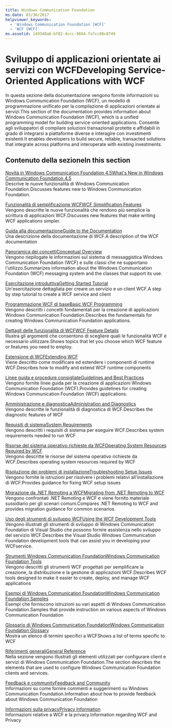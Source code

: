 ```yaml
---
title: Windows Communication Foundation
ms.date: 03/30/2017
helpviewer_keywords:
  - 'Windows Communication Foundation [WCF]'
  - 'WCF [WCF]'
ms.assetid: 149348a6-bf82-4ccc-9604-fa7cc88c0749
---
```

# <a name="developing-service-oriented-applications-with-wcf"></a><span data-ttu-id="b8334-102">Sviluppo di applicazioni orientate ai servizi con WCF</span><span class="sxs-lookup"><span data-stu-id="b8334-102">Developing Service-Oriented Applications with WCF</span></span>
<span data-ttu-id="b8334-103">In questa sezione della documentazione vengono fornite informazioni su Windows Communication Foundation (WCF), un modello di programmazione unificato per la compilazione di applicazioni orientate ai servizi.</span><span class="sxs-lookup"><span data-stu-id="b8334-103">This section of the documentation provides information about Windows Communication Foundation (WCF), which is a unified programming model for building service-oriented applications.</span></span> <span data-ttu-id="b8334-104">Consente agli sviluppatori di compilare soluzioni transazionali protette e affidabili in grado di integrarsi a piattaforme diverse e interagire con investimenti esistenti.</span><span class="sxs-lookup"><span data-stu-id="b8334-104">It enables developers to build secure, reliable, transacted solutions that integrate across platforms and interoperate with existing investments.</span></span>
 
## <a name="in-this-section"></a><span data-ttu-id="b8334-105">Contenuto della sezione</span><span class="sxs-lookup"><span data-stu-id="b8334-105">In this section</span></span>  
 [<span data-ttu-id="b8334-106">Novità in Windows Communication Foundation 4.5</span><span class="sxs-lookup"><span data-stu-id="b8334-106">What's New in Windows Communication Foundation 4.5</span></span>](../../../docs/framework/wcf/whats-new.md)  
 <span data-ttu-id="b8334-107">Descrive le nuove funzionalità di Windows Communication Foundation.</span><span class="sxs-lookup"><span data-stu-id="b8334-107">Discusses features new to Windows Communication Foundation.</span></span>  
  
 [<span data-ttu-id="b8334-108">Funzionalità di semplificazione WCF</span><span class="sxs-lookup"><span data-stu-id="b8334-108">WCF Simplification Features</span></span>](../../../docs/framework/wcf/wcf-simplification-features.md)  
 <span data-ttu-id="b8334-109">Vengono descritte le nuove funzionalità che rendono più semplice la scrittura di applicazioni WCF.</span><span class="sxs-lookup"><span data-stu-id="b8334-109">Discusses new features that make writing WCF applications simpler.</span></span>  
  
 [<span data-ttu-id="b8334-110">Guida alla documentazione</span><span class="sxs-lookup"><span data-stu-id="b8334-110">Guide to the Documentation</span></span>](../../../docs/framework/wcf/guide-to-the-documentation.md)  
 <span data-ttu-id="b8334-111">Una descrizione della documentazione di WCF.</span><span class="sxs-lookup"><span data-stu-id="b8334-111">A description of the WCF documentation</span></span>  
  
 [<span data-ttu-id="b8334-112">Panoramica dei concetti</span><span class="sxs-lookup"><span data-stu-id="b8334-112">Conceptual Overview</span></span>](../../../docs/framework/wcf/conceptual-overview.md)  
 <span data-ttu-id="b8334-113">Vengono riepilogate le informazioni sul sistema di messaggistica Windows Communication Foundation (WCF) e sulle classi che ne supportano l'utilizzo.</span><span class="sxs-lookup"><span data-stu-id="b8334-113">Summarizes information about the Windows Communication Foundation (WCF) messaging system and the classes that support its use.</span></span>  
  
 [<span data-ttu-id="b8334-114">Esercitazione introduttiva</span><span class="sxs-lookup"><span data-stu-id="b8334-114">Getting Started Tutorial</span></span>](../../../docs/framework/wcf/getting-started-tutorial.md)  
 <span data-ttu-id="b8334-115">Un'esercitazione dettagliata per creare un servizio e un client WCF.</span><span class="sxs-lookup"><span data-stu-id="b8334-115">A step by step tutorial to create a WCF service and client</span></span>  
  
 [<span data-ttu-id="b8334-116">Programmazione WCF di base</span><span class="sxs-lookup"><span data-stu-id="b8334-116">Basic WCF Programming</span></span>](../../../docs/framework/wcf/basic-wcf-programming.md)  
 <span data-ttu-id="b8334-117">Vengono descritti i concetti fondamentali per la creazione di applicazioni Windows Communication Foundation.</span><span class="sxs-lookup"><span data-stu-id="b8334-117">Describes the fundamentals for creating Windows Communication Foundation applications.</span></span>  
  
 [<span data-ttu-id="b8334-118">Dettagli delle funzionalità di WCF</span><span class="sxs-lookup"><span data-stu-id="b8334-118">WCF Feature Details</span></span>](../../../docs/framework/wcf/feature-details/index.md)  
 <span data-ttu-id="b8334-119">Illustra gli argomenti che consentono di scegliere quali le funzionalità WCF è necessario utilizzare.</span><span class="sxs-lookup"><span data-stu-id="b8334-119">Shows topics that let you choose which WCF feature or features you need to employ.</span></span>  
  
 [<span data-ttu-id="b8334-120">Estensione di WCF</span><span class="sxs-lookup"><span data-stu-id="b8334-120">Extending WCF</span></span>](../../../docs/framework/wcf/extending/index.md)  
 <span data-ttu-id="b8334-121">Viene descritto come modificare ed estendere i componenti di runtime WCF.</span><span class="sxs-lookup"><span data-stu-id="b8334-121">Describes how to modify and extend WCF runtime components</span></span>  
  
 [<span data-ttu-id="b8334-122">Linee guida e procedure consigliate</span><span class="sxs-lookup"><span data-stu-id="b8334-122">Guidelines and Best Practices</span></span>](../../../docs/framework/wcf/guidelines-and-best-practices.md)  
 <span data-ttu-id="b8334-123">Vengono fornite linee guida per la creazione di applicazioni Windows Communication Foundation (WCF).</span><span class="sxs-lookup"><span data-stu-id="b8334-123">Provides guidelines for creating Windows Communication Foundation (WCF) applications.</span></span>  
  
 [<span data-ttu-id="b8334-124">Amministrazione e diagnostica</span><span class="sxs-lookup"><span data-stu-id="b8334-124">Administration and Diagnostics</span></span>](../../../docs/framework/wcf/diagnostics/index.md)  
 <span data-ttu-id="b8334-125">Vengono descritte le funzionalità di diagnostica di WCF.</span><span class="sxs-lookup"><span data-stu-id="b8334-125">Describes the diagnostic features of WCF</span></span>  
  
 [<span data-ttu-id="b8334-126">Requisiti di sistema</span><span class="sxs-lookup"><span data-stu-id="b8334-126">System Requirements</span></span>](../../../docs/framework/wcf/wcf-system-requirements.md)  
 <span data-ttu-id="b8334-127">Vengono descritti i requisiti di sistema per eseguire WCF.</span><span class="sxs-lookup"><span data-stu-id="b8334-127">Describes system requirements needed to run WCF</span></span>  
  
 [<span data-ttu-id="b8334-128">Risorse del sistema operativo richieste da WCF</span><span class="sxs-lookup"><span data-stu-id="b8334-128">Operating System Resources Required by WCF</span></span>](../../../docs/framework/wcf/operating-system-resources-required-by-wcf.md)  
 <span data-ttu-id="b8334-129">Vengono descritte le risorse del sistema operativo richieste da WCF.</span><span class="sxs-lookup"><span data-stu-id="b8334-129">Describes operating system resources required by WCF</span></span>  
  
 [<span data-ttu-id="b8334-130">Risoluzione dei problemi di installazione</span><span class="sxs-lookup"><span data-stu-id="b8334-130">Troubleshooting Setup Issues</span></span>](../../../docs/framework/wcf/troubleshooting-setup-issues.md)  
 <span data-ttu-id="b8334-131">Vengono fornite le istruzioni per risolvere i problemi relativi all'installazione di WCF.</span><span class="sxs-lookup"><span data-stu-id="b8334-131">Provides guidance for fixing WCF setup issues</span></span>  
  
 [<span data-ttu-id="b8334-132">Migrazione da .NET Remoting a WCF</span><span class="sxs-lookup"><span data-stu-id="b8334-132">Migrating from .NET Remoting to WCF</span></span>](../../../docs/framework/wcf/migrating-from-net-remoting-to-wcf.md)  
 <span data-ttu-id="b8334-133">Vengono confrontati .NET Remoting e WCF e viene fornito materiale sussidiario per gli scenari comuni.</span><span class="sxs-lookup"><span data-stu-id="b8334-133">Compares .NET Remoting to WCF and provides migration guidance for common scenarios.</span></span>  
  
 [<span data-ttu-id="b8334-134">Uso degli strumenti di sviluppo WCF</span><span class="sxs-lookup"><span data-stu-id="b8334-134">Using the WCF Development Tools</span></span>](../../../docs/framework/wcf/using-the-wcf-development-tools.md)  
 <span data-ttu-id="b8334-135">Vengono illustrati gli strumenti di sviluppo di Windows Communication Foundation di Visual Studio che possono fornire assistenza nello sviluppo del servizio WCF.</span><span class="sxs-lookup"><span data-stu-id="b8334-135">Describes the Visual Studio Windows Communication Foundation development tools that can assist you in developing your WCFservice.</span></span>  
  
 [<span data-ttu-id="b8334-136">Strumenti Windows Communication Foundation</span><span class="sxs-lookup"><span data-stu-id="b8334-136">Windows Communication Foundation Tools</span></span>](../../../docs/framework/wcf/tools.md)  
 <span data-ttu-id="b8334-137">Vengono descritti gli strumenti WCF progettati per semplificare la creazione, la distribuzione e la gestione di applicazioni WCF.</span><span class="sxs-lookup"><span data-stu-id="b8334-137">Describes WCF tools designed to make it easier to create, deploy, and manage WCF applications</span></span>  
  
 [<span data-ttu-id="b8334-138">Esempi di Windows Communication Foundation</span><span class="sxs-lookup"><span data-stu-id="b8334-138">Windows Communication Foundation Samples</span></span>](../../../docs/framework/wcf/samples/index.md)  
 <span data-ttu-id="b8334-139">Esempi che forniscono istruzioni su vari aspetti di Windows Communication Foundation.</span><span class="sxs-lookup"><span data-stu-id="b8334-139">Samples that provide instruction on various aspects of Windows Communication Foundation</span></span>  
  
 [<span data-ttu-id="b8334-140">Glossario di Windows Communication Foundation</span><span class="sxs-lookup"><span data-stu-id="b8334-140">Windows Communication Foundation Glossary</span></span>](../../../docs/framework/wcf/glossary.md)  
 <span data-ttu-id="b8334-141">Mostra un elenco di termini specifici a WCF</span><span class="sxs-lookup"><span data-stu-id="b8334-141">Shows a list of terms specific to WCF</span></span>  
  
 [<span data-ttu-id="b8334-142">Riferimenti generali</span><span class="sxs-lookup"><span data-stu-id="b8334-142">General Reference</span></span>](../../../docs/framework/wcf/general-reference.md)  
 <span data-ttu-id="b8334-143">Nella sezione vengono illustrati gli elementi utilizzati per configurare client e servizi di Windows Communication Foundation.</span><span class="sxs-lookup"><span data-stu-id="b8334-143">The section describes the elements that are used to configure Windows Communication Foundation clients and services.</span></span>  
  
 [<span data-ttu-id="b8334-144">Feedback e community</span><span class="sxs-lookup"><span data-stu-id="b8334-144">Feedback and Community</span></span>](../../../docs/framework/wcf/feedback-and-community.md)  
 <span data-ttu-id="b8334-145">Informazioni su come fornire commenti e suggerimenti su Windows Communication Foundation.</span><span class="sxs-lookup"><span data-stu-id="b8334-145">Information about how to provide feedback about Windows Communication Foundation</span></span>  
  
 [<span data-ttu-id="b8334-146">Informazioni sulla privacy</span><span class="sxs-lookup"><span data-stu-id="b8334-146">Privacy Information</span></span>](../../../docs/framework/wcf/privacy-information.md)  
 <span data-ttu-id="b8334-147">Informazioni relative a WCF e la privacy.</span><span class="sxs-lookup"><span data-stu-id="b8334-147">Information regarding WCF and Privacy</span></span>  
